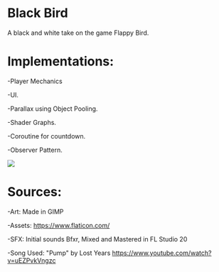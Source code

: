 # Black Bird

A black and white take on the game Flappy Bird.

# Implementations: 

-Player Mechanics
 
-UI.

-Parallax using Object Pooling.

-Shader Graphs.

-Coroutine for countdown.

-Observer Pattern.

![](BlackBirdDemo.gif)

# Sources:

-Art: Made in GIMP

-Assets: https://www.flaticon.com/

-SFX: Initial sounds Bfxr, Mixed and Mastered in FL Studio 20

-Song Used: "Pump" by Lost Years https://www.youtube.com/watch?v=uEZPvkVngzc

